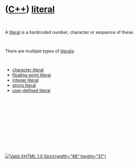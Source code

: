 



 

 

 

 

 

([C++](Cpp.htm)) [literal](CppLiteral.htm.htm)
==============================================

 

A [literal](CppLiteral.htm) is a hardcoded number, character or sequence
of these.

 

There are multiple types of [literals](CppLiteral.htm.htm):

 

-   [character literal](CppCharacterLiteral.htm)
-   [floating point literal](CppFloatingPointLiteral.htm)
-   [integer literal](CppIntegerLiteral.htm)
-   [string literal](CppStringLiteral.htm)
-   [user-defined literal](CppUserDefinedLiteral.htm)

 

 

 

 

 





 

[![Valid XHTML 1.0 Strict](valid-xhtml10.png){width="88"
height="31"}](http://validator.w3.org/check?uri=referer)
